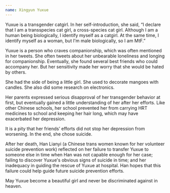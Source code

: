 ```yaml
---
name: Xingyun Yuxue
---
```


Yuxue is a transgender catgirl. In her self-introduction, she said, “I declare that I am a transspecies cat girl, a cross-species cat girl. Although I am a human being biologically, I identify myself as a catgirl. At the same time, I identify myself as a woman, but I'm male biologically, so I am MtF.”

Yuxue is a person who craves companionship, which was often mentioned in her tweets. She often tweets about her unbearable loneliness and longing for companionship. Eventually, she found several best friends who could accompany her. But her sensitivity made her worry that she would be hated by others.

She had the side of being a little girl. She used to decorate mangoes with candles. She also did some research on electronics.

Her parents expressed serious disapproval of her transgender behavior at first, but eventually gained a little understanding of her after her efforts. Like other Chinese schools, her school prevented her from carrying HRT medicines to school and keeping her hair long, which may have exacerbated her depression.

It is a pity that her friends’ efforts did not stop her depression from worsening.
In the end, she chose suicide.

After her death, Han Lianyi (a Chinese trans women known for her volunteer suicide prevention work) reflected on her failure to transfer Yuxue to someone else in time when Han was not capable enough for her case; failing to discover Yuxue's obvious signs of suicide in time; and her inadequacy in guiding the rescue of Yuxue at hospital. Han hopes that this failure could help guide future suicide prevention efforts.

May Yuxue become a beautiful girl and never be discriminated against in heaven.

